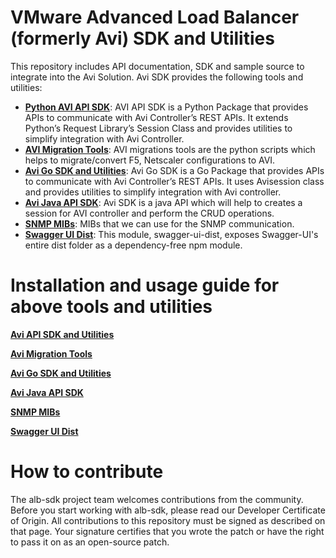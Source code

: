 # VMware Advanced Load Balancer (formerly Avi) SDK and Utilities

This repository includes API documentation, SDK and sample source to integrate
into the Avi Solution. Avi SDK provides the following tools and utilities:

- **[Python AVI API SDK](./python/avi/sdk/)**: AVI API SDK is a Python Package that 
provides APIs to communicate with Avi Controller’s REST APIs. It extends Python’s Request Library’s Session Class 
and provides utilities to simplify integration with Avi Controller.
- **[AVI Migration Tools](https://github.com/avinetworks/avi-migrationtools/blob/main/avi/migrationtools)**: AVI migrations tools are the python 
scripts which helps to migrate/convert F5, Netscaler configurations to AVI.
- **[Avi Go SDK and Utilities](./go/)**: Avi Go SDK is a Go Package that provides APIs to communicate with
 Avi Controller’s REST APIs. It uses Avisession class and provides utilities to simplify integration with Avi 
 controller.
- **[Avi Java API SDK](./java/)**: Avi SDK is a java API which will help to creates a session for AVI
 controller and perform the CRUD operations.
- **[SNMP MIBs](./mibs/README.txt)**: MIBs that we can use for the SNMP communication.
- **[Swagger UI Dist](./swagger/)**: This module, swagger-ui-dist, exposes Swagger-UI's entire dist folder 
as a dependency-free npm module.

# Installation and usage guide for above tools and utilities

**[Avi API SDK and Utilities](./python/avi/sdk/README.md)**

**[Avi Migration Tools](https://github.com/avinetworks/avi-migrationtools/blob/main/avi/migrationtools/README.md)**

**[Avi Go SDK and Utilities](./go/README.md)**

**[Avi Java API SDK](./java/README.md)**

**[SNMP MIBs](./mibs/README.txt)**

**[Swagger UI Dist](./swagger/README.md)**

# How to contribute

The alb-sdk project team welcomes contributions from the community. Before you start working with alb-sdk, please read our Developer Certificate of Origin. All contributions to this repository must be signed as described on that page. Your signature certifies that you wrote the patch or have the right to pass it on as an open-source patch.


